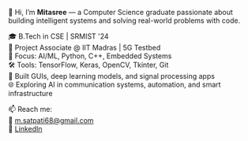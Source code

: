 👋 Hi, I’m **Mitasree** — a Computer Science graduate passionate about building intelligent systems and solving real-world problems with code.

🎓 B.Tech in CSE | SRMIST '24  
🔬 Project Associate @ IIT Madras | 5G Testbed  
🧠 Focus: AI/ML, Python, C++, Embedded Systems  
🛠️ Tools: TensorFlow, Keras, OpenCV, Tkinter, Git  
📱 Built GUIs, deep learning models, and signal processing apps  
🌐 Exploring AI in communication systems, automation, and smart infrastructure

📫 Reach me:  
📧 m.satpati68@gmail.com  
🔗 [LinkedIn](https://www.linkedin.com/in/mitasree-satpati-955975248/)
